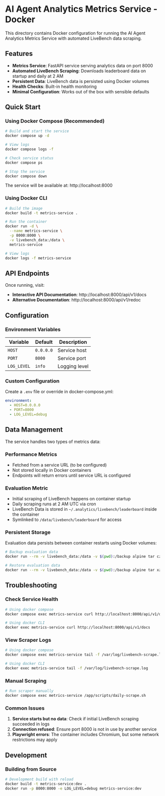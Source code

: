 # AI Agent Analytics Metrics Service - Docker

This directory contains Docker configuration for running the AI Agent Analytics Metrics Service with automated LiveBench data scraping.

## Features

- **Metrics Service**: FastAPI service serving analytics data on port 8000
- **Automated LiveBench Scraping**: Downloads leaderboard data on startup and daily at 2 AM
- **Persistent Data**: LiveBench data is persisted using Docker volumes
- **Health Checks**: Built-in health monitoring
- **Minimal Configuration**: Works out of the box with sensible defaults

## Quick Start

### Using Docker Compose (Recommended)

```bash
# Build and start the service
docker compose up -d

# View logs
docker compose logs -f

# Check service status
docker compose ps

# Stop the service
docker compose down
```

The service will be available at: http://localhost:8000

### Using Docker CLI

```bash
# Build the image
docker build -t metrics-service .

# Run the container
docker run -d \
  --name metrics-service \
  -p 8000:8000 \
  -v livebench_data:/data \
  metrics-service

# View logs
docker logs -f metrics-service
```

## API Endpoints

Once running, visit:
- **Interactive API Documentation**: http://localhost:8000/api/v1/docs
- **Alternative Documentation**: http://localhost:8000/api/v1/redoc

## Configuration

### Environment Variables

| Variable | Default | Description |
|----------|---------|-------------|
| `HOST` | `0.0.0.0` | Service host |
| `PORT` | `8000` | Service port |
| `LOG_LEVEL` | `info` | Logging level |

### Custom Configuration

Create a `.env` file or override in docker-compose.yml:

```yaml
environment:
  - HOST=0.0.0.0
  - PORT=8000
  - LOG_LEVEL=debug
```

## Data Management

The service handles two types of metrics data:

### Performance Metrics
- Fetched from a service URL (to be configured)
- Not stored locally in Docker containers
- Endpoints will return errors until service URL is configured

### Evaluation Metric
- Initial scraping of LiveBench happens on container startup
- Daily scraping runs at 2 AM UTC via cron
- LiveBench Data is stored in `~/.analytics/livebench/leaderboard` inside the container
- Symlinked to `/data/livebench/leaderboard` for access

### Persistent Storage

Evaluation data persists between container restarts using Docker volumes:

```bash
# Backup evaluation data
docker run --rm -v livebench_data:/data -v $(pwd):/backup alpine tar czf /backup/livebench-backup.tar.gz -C /data .

# Restore evaluation data
docker run --rm -v livebench_data:/data -v $(pwd):/backup alpine tar xzf /backup/livebench-backup.tar.gz -C /data
```

## Troubleshooting

### Check Service Health

```bash
# Using docker compose
docker compose exec metrics-service curl http://localhost:8000/api/v1/docs

# Using docker CLI
docker exec metrics-service curl http://localhost:8000/api/v1/docs
```

### View Scraper Logs

```bash
# Using docker compose
docker compose exec metrics-service tail -f /var/log/livebench-scrape.log

# Using docker CLI  
docker exec metrics-service tail -f /var/log/livebench-scrape.log
```

### Manual Scraping

```bash
# Run scraper manually
docker compose exec metrics-service /app/scripts/daily-scrape.sh
```

### Common Issues

1. **Service starts but no data**: Check if initial LiveBench scraping succeeded in logs
2. **Connection refused**: Ensure port 8000 is not in use by another service
3. **Playwright errors**: The container includes Chromium, but some network restrictions may apply

## Development

### Building from Source

```bash
# Development build with reload
docker build -t metrics-service:dev .
docker run -p 8000:8000 -e LOG_LEVEL=debug metrics-service:dev
```
